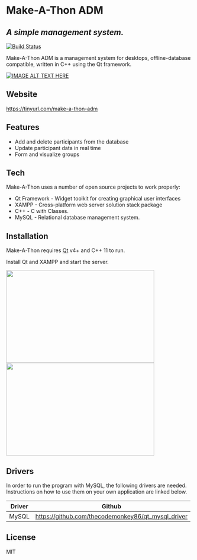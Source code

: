 # Make-A-Thon ADM
## _A simple management system._

[![Build Status](https://travis-ci.org/joemccann/dillinger.svg?branch=master)](https://travis-ci.org/joemccann/dillinger)

Make-A-Thon ADM is a management system for desktops, offline-database compatible,
written in C++ using the Qt framework.

[![IMAGE ALT TEXT HERE](https://img.youtube.com/vi/UyDffmCxw70/0.jpg)](https://youtu.be/UyDffmCxw70)

## Website

https://tinyurl.com/make-a-thon-adm

## Features

- Add and delete participants from the database
- Update participant data in real time
- Form and visualize groups

## Tech

Make-A-Thon uses a number of open source projects to work properly:

- Qt Framework - Widget toolkit for creating graphical user interfaces
- XAMPP - Cross-platform web server solution stack package
- C++ - C with Classes.
- MySQL - Relational database management system.

## Installation

Make-A-Thon requires [Qt](https://www.qt.io/) v4+ and C++ 11 to run.

Install Qt and XAMPP and start the server.

<img src="https://user-images.githubusercontent.com/68204412/118670112-5277fb80-b7c4-11eb-9725-92f1601db8e2.png" width="400" height="250">

<img src="https://user-images.githubusercontent.com/68204412/118670336-84895d80-b7c4-11eb-94fc-055b15142853.png" width="400" height="250">

## Drivers

In order to run the program with MySQL, the following drivers are needed.
Instructions on how to use them on your own application are linked below.

| Driver | Github |
| ------ | ------ |
| MySQL | https://github.com/thecodemonkey86/qt_mysql_driver

## License

MIT

